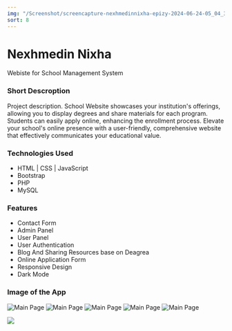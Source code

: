```yaml
---
img: "/Screenshot/screencapture-nexhmedinnixha-epizy-2024-06-24-05_04_32.png"
sort: 8
---
```


# Nexhmedin Nixha

Webiste for School Management System

### Short Descroption

Project description. School Website showcases your institution's offerings, allowing you to display degrees and share materials for each program. Students can easily apply online, enhancing the enrollment process. Elevate your school's online presence with a user-friendly, comprehensive website that effectively communicates your educational value.

### Technologies Used

- HTML | CSS | JavaScript
- Bootstrap
- PHP
- MySQL

### Features

- Contact Form
- Admin Panel
- User Panel
- User Authentication
- Blog And Sharing Resources base on Deagrea
- Online Application Form
- Responsive Design
- Dark Mode

### Image of the App

![Main Page](./Screenshot/screencapture-nexhmedinnixha-epizy-2024-06-24-05_04_32.png)
![Main Page](./Screenshot/screencapture-nexhmedinnixha-epizy-admin-index-2024-06-24-05_06_21.png)
![Main Page](./Screenshot/screencapture-nexhmedinnixha-epizy-admin-post-admin-2024-06-24-05_06_44.png)
![Main Page](./Screenshot/screencapture-nexhmedinnixha-epizy-apliko-online-2024-06-24-05_05_47.png)
![Main Page](./Screenshot/screencapture-nexhmedinnixha-epizy-kategoria-2024-06-24-05_05_28.png)

![](./Screenshot/screencapture-nexhmedinnixha-epizy-2024-06-24-19_45_04.png)
